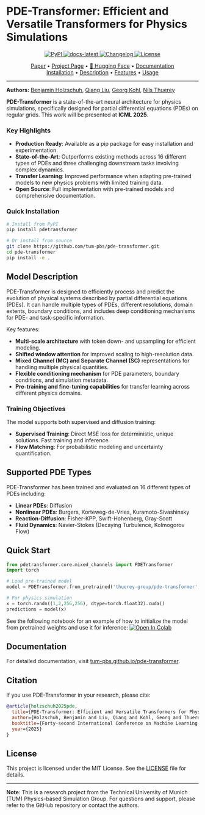 # PDE-Transformer: Efficient and Versatile Transformers for Physics Simulations

<div align="center">

<p align="center">
<a href="https://pypi.org/project/pdetransformer/">
  <img src="https://img.shields.io/pypi/v/pretransformer.svg" alt="PyPI">
</a> 
<a href="https://tum-pbs.github.io/pde-transformer">
  <img src="https://img.shields.io/badge/docs-latest-green" alt="docs-latest">
</a>
<a href="https://github.com/tum-pbs/pde-transformer/releases">
  <img src="https://img.shields.io/github/v/release/tum-pbs/pde-transformer?include_prereleases&label=changelog" alt="Changelog">
</a>
<a href="https://github.com/tum-pbs/pde-transformer/blob/main/LICENSE.txt">
  <img src="https://img.shields.io/badge/license-MIT-blue" alt="License">
</a>
</p>

[Paper](https://arxiv.org/pdf/2505.24717.pdf) • 
[Project Page](https://tum-pbs.github.io/pde-transformer/landing.html) • 
[🤗 Hugging Face](https://huggingface.co/thuerey-group/pde-transformer) • 
[Documentation](https://tum-pbs.github.io/pde-transformer)
<br>
[Installation](#-quick-installation) •
[Description](#-model-description) •
[Features](#-key-highlights) •
[Usage](#-usage)

</div>

---

**Authors:** [Benjamin Holzschuh](), [Qiang Liu](), [Georg Kohl](), [Nils Thuerey](https://ge.in.tum.de/about/n-thuerey/)

**PDE-Transformer** is a state-of-the-art neural architecture for physics simulations, specifically designed for partial differential equations (PDEs) on regular grids. This work will be presented at **ICML 2025**.

### Key Highlights
- **Production Ready**: Available as a pip package for easy installation and experimentation.
- **State-of-the-Art**: Outperforms existing methods across 16 different types of PDEs and three challenging downstream tasks involving complex dynamics. 
- **Transfer Learning**: Improved performance when adapting pre-trained models to new physics problems with limited training data.
- **Open Source**: Full implementation with pre-trained models and comprehensive documentation.

### Quick Installation

```bash
# Install from PyPI
pip install pdetransformer

# Or install from source
git clone https://github.com/tum-pbs/pde-transformer.git
cd pde-transformer
pip install -e .
```

## Model Description

PDE-Transformer is designed to efficiently process and predict the evolution of physical systems described by partial differential equations (PDEs). It can handle multiple types of PDEs, different resolutions, domain extents, boundary conditions, 
and includes deep conditioning mechanisms for PDE- and task-specific information.

Key features:
- **Multi-scale architecture** with token down- and upsampling for efficient modeling.
- **Shifted window attention** for improved scaling to high-resolution data.
- **Mixed Channel (MC) and Separate Channel (SC)** representations for handling multiple physical quantities.
- **Flexible conditioning mechanism** for PDE parameters, boundary conditions, and simulation metadata.
- **Pre-training and fine-tuning capabilities** for transfer learning across different physics domains.

### Training Objectives

The model supports both supervised and diffusion training:

- **Supervised Training**: Direct MSE loss for deterministic, unique solutions. Fast training and inference. 
- **Flow Matching**: For probabilistic modeling and uncertainty quantification.

## Supported PDE Types

PDE-Transformer has been trained and evaluated on 16 different types of PDEs including:

- **Linear PDEs**: Diffusion
- **Nonlinear PDEs**: Burgers, Korteweg-de-Vries, Kuramoto-Sivashinsky
- **Reaction-Diffusion**: Fisher-KPP, Swift-Hohenberg, Gray-Scott
- **Fluid Dynamics**: Navier-Stokes (Decaying Turbulence, Kolmogorov Flow)

## Quick Start

```python
from pdetransformer.core.mixed_channels import PDETransformer
import torch

# Load pre-trained model
model = PDETransformer.from_pretrained('thuerey-group/pde-transformer', subfolder='mc-s').cuda()

# For physics simulation
x = torch.randn((1,2,256,256), dtype=torch.float32).cuda()
predictions = model(x)
```

See the following notebook for an example of how to initialize the model from pretrained weights and use it for inference:
<a href="https://colab.research.google.com/github/tum-pbs/pde-transformer/blob/main/notebooks/visualization_mc_ape2d.ipynb">
  <img src="https://colab.research.google.com/assets/colab-badge.svg" alt="Open In Colab">
</a>

## Documentation

For detailed documentation, visit [tum-pbs.github.io/pde-transformer](https://tum-pbs.github.io/pde-transformer/).

## Citation

If you use PDE-Transformer in your research, please cite:

```bibtex
@article{holzschuh2025pde,
  title={PDE-Transformer: Efficient and Versatile Transformers for Physics Simulations},
  author={Holzschuh, Benjamin and Liu, Qiang and Kohl, Georg and Thuerey, Nils},
  booktitle={Forty-second International Conference on Machine Learning, {ICML} 2025, Vancouver, Canada, July 13-19, 2025},
  year={2025}
}
```

## License

This project is licensed under the MIT License. See the [LICENSE](LICENSE.txt) file for details.

---

**Note**: This is a research project from the Technical University of Munich (TUM) Physics-based Simulation Group. 
For questions and support, please refer to the GitHub repository or contact the authors.
